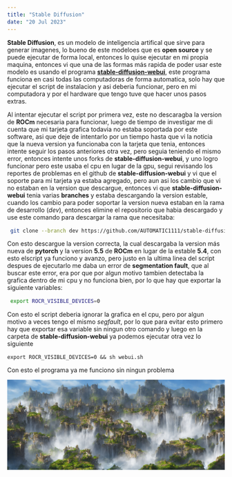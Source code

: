 ```yaml
---
title: "Stable Diffusion"
date: "20 Jul 2023"
---
```

**Stable Diffusion**, es un modelo de inteligencia artifical que sirve para generar imagenes, lo bueno de este modeloes que es **open source** y se puede ejecutar de forma local, entonces lo quise ejecutar en mi propia maquina, entonces vi que una de las formas más rapida de poder usar este 
 modelo es usando el programa **[stable-diffusion-webui](https://github.com/AUTOMATIC1111/stable-diffusion-webui)**, este programa funciona en casi todas las computadoras de forma automatica, solo hay que ejecutar el script de instalacion y asi deberia funcionar, pero en mi computadora
 y por el hardware que tengo tuve que hacer unos pasos extras.

 Al intentar ejecutar el script por primera vez, este no descaragba la version de **ROCm** necesaria para funcionar, luego de tiempo de investigar me di cuenta que mi tarjeta grafica todavia no estaba soportada por este software, asi que deje de intentarlo por un tiempo hasta que vi la noticia
 que la nueva version ya funcionaba con la tarjeta que tenia, entonces intente seguir los pasos anteriores otra vez, pero seguia teniendo el mismo error, entonces intente unos forks de **stable-diffusion-webui**, y uno logro funcionar pero este usaba el cpu en lugar de la gpu, segui revisando 
 los reportes de problemas en el github de **stable-diffusion-webui** y vi que el soporte para mi tarjeta ya estaba agregado, pero aun asi los cambio que vi no estaban en la version que descargue, entonces vi que **stable-diffusion-webui** tenia varias **branches** y estaba descargando la 
 version estable, cuando los cambio para poder soportar la version nueva estaban en la rama de desarrollo (*dev*), entonces elimine el repositorio que habia descargado y use este comando para descargar la rama que necesitaba:

```sh
 git clone --branch dev https://github.com/AUTOMATIC1111/stable-diffusion-webui
``` 
 

 Con esto descargue la version correcta, la cual descargaba la version más nueva de **pytorch** y la version **5.5** de **ROCm** en lugar de la estable **5.4**, con esto elscript ya funciono y avanzo, pero justo en la ultima linea del script despues de ejecutarlo me daba un error de 
 **segmentation fault**, que al buscar este error, era por que por algun motivo tambien detectaba la grafica dentro de mi cpu y no funciona bien, por lo que hay que exportar la siguiente variables:
 
``` sh
 export ROCR_VISIBLE_DEVICES=0 
``` 
 

 Con esto el script deberia ignorar la grafica en el cpu, pero por algun motivo a veces tengo el mismo *segfault*, por lo que para evitar esto primero hay que exportar esa variable sin ningun otro comando y luego en la carpeta de **stable-diffusion-webui** ya podemos ejecutar otra vez lo
 siguiente

 ```
 export ROCR_VISIBLE_DEVICES=0 && sh webui.sh
 ```
 

 Con esto el programa ya me funciono sin ningun problema
 
![](/pro_img/stablediffucion.png)




